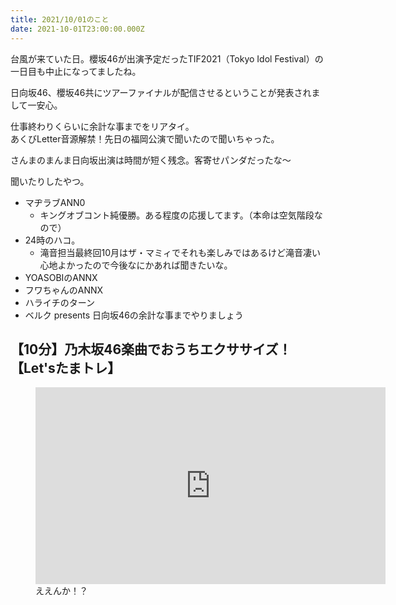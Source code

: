 ```yaml
---
title: 2021/10/01のこと
date: 2021-10-01T23:00:00.000Z
---
```


台風が来ていた日。櫻坂46が出演予定だったTIF2021（Tokyo Idol Festival）の一日目も中止になってましたね。


日向坂46、櫻坂46共にツアーファイナルが配信させるということが発表されまして一安心。

仕事終わりくらいに余計な事までをリアタイ。  
あくびLetter音源解禁！先日の福岡公演で聞いたので聞いちゃった。

さんまのまんま日向坂出演は時間が短く残念。客寄せパンダだったな〜

聞いたりしたやつ。

- マヂラブANN0
  - キングオブコント純優勝。ある程度の応援してます。（本命は空気階段なので）
- 24時のハコ。
  - 滝音担当最終回10月はザ・マミィでそれも楽しみではあるけど滝音凄い心地よかったので今後なにかあれば聞きたいな。
- YOASOBIのANNX
- フワちゃんのANNX
- ハライチのターン
- ベルク presents 日向坂46の余計な事までやりましょう

## 【10分】乃木坂46楽曲でおうちエクササイズ！【Let'sたまトレ】

<figure>
  <div className="youtube"><iframe width="560" height="315" src="https://www.youtube.com/embed/J40N0jr36A8" title="YouTube video player" frameborder="0" allow="accelerometer; autoplay; clipboard-write; encrypted-media; gyroscope; picture-in-picture" allowfullscreen></iframe></div>
  <figcaption>
    ええんか！？
  </figcaption>
</figure>
